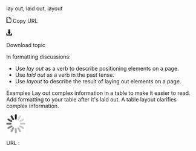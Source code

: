 # 

lay out, laid out, layout

![Copy URL](media/lay-out-laid-out-layout/Copy.png)
Copy URL

![Download](media/lay-out-laid-out-layout/Download.png)

Download topic

In formatting discussions:

  - Use *lay out* as a verb to describe positioning elements on a page. 
  - Use *laid out* as a verb in the past tense.
  - Use *layout* to describe the result of laying out elements on a page. 

Examples
Lay out complex information in a table to make it easier to read. 
Add formatting to your table after it's laid out.
A table layout clarifies complex information.

![In progress](media/lay-out-laid-out-layout/activity-large.gif)

URL :

